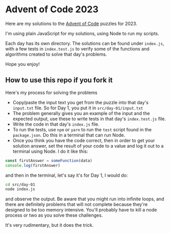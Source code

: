 # Advent of Code 2023

Here are my solutions to the [Advent of Code](https://adventofcode.com/2023) puzzles for 2023.

I'm using plain JavaScript for my solutions, using Node to run my scripts.

Each day has its own directory. The solutions can be found under `index.js`, with a few tests in `index.test.js` to verify some of the functions and algorithms created to solve that day's problems.

Hope you enjoy!

## How to use this repo if you fork it

Here's my process for solving the problems

- Copy/paste the input text you get from the puzzle into that day's `input.txt` file. So for Day 1, you put it in `src/day-01/input.txt`
- The problem generally gives you an example of the input and the expected output, use these to write tests in that day's `index.test.js` file.
- Write the code in that day's `index.js` file.
- To run the tests, use `npm` or `yarn` to run the `test` script found in the `package.json`. Do this in a terminal that can run Node.
- Once you think you have the code correct, then in order to get your solution answer, set the result of your code to a value and log it out to a terminal using Node. I do it like this:

```javascript
const firstAnswer = someFunction(data)
console.log(firstAnswer)
```

and then in the terminal, let's say it's for Day 1, I would do:

```bash
cd src/day-01
node index.js
```

and observe the output. Be aware that you might run into infinite loops, and there are definitely problems that will not complete because they're designed to be too memory intensive. You'll probably have to kill a node process or two as you solve these challenges.

It's very rudimentary, but it does the trick.
